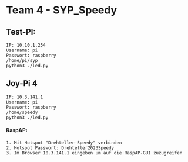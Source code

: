 # Team 4 - SYP_Speedy

## Test-PI:
    IP: 10.10.1.254
    Username: pi
    Passwort: raspberry
    /home/pi/syp
    python3 ./led.py
  
## Joy-Pi 4
    IP: 10.3.141.1
    Username: pi
    Passwort: raspberry
    /home/speedy
    python3 ./led.py
    
#### RaspAP:
    1. Mit Hotspot "Drehteller-Speedy" verbinden
    2. Hotspot Passwort: Drehteller2023Speedy
    3. Im Browser 10.3.141.1 eingeben um auf die RaspAP-GUI zuzugreifen
